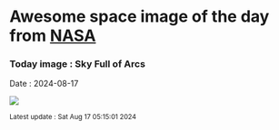 
# Awesome space image of the day from [NASA](https://api.nasa.gov/)

### Today image : Sky Full of Arcs
Date : 2024-08-17

![](https://apod.nasa.gov/apod/image/2408/RocketGannaway_1100c.jpg)

<small>Latest update : Sat Aug 17 05:15:01 2024</small>
        